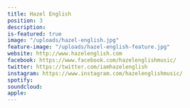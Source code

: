 ```yaml
---
title: Hazel English
position: 3
description: 
is-featured: true
image: "/uploads/hazel-english.jpg"
feature-image: "/uploads/hazel-english-feature.jpg"
website: http://www.hazelenglish.com
facebook: https://www.facebook.com/hazelenglishmusic/
twitter: https://twitter.com/iamhazelenglish
instagram: https://www.instagram.com/hazelenglishmusic/
spotify: 
soundcloud: 
apple: 
---
```


